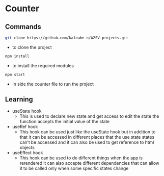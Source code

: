 # Counter 


## Commands
```bash
git clone https://github.com/kaleabe-n/A2SV-projects.git
```
- to clone the project
```bash
npm install 
```
- to install the required modules
```bash
npm start
```

- In side the counter file to run the project
## Learning
- useState hook 
  - This is used to declare new state and get access to edit the state the function accepts the initial value of the state
- useRef hook
  - This hook can be used just like the useState hook but in addition to that it can be accessed in different places that the use state states can't be accessed and it can also be used to get reference to html objects
- useEffect hook
  - This hook can be used to do different things when the app is rerendered it can also accepte different dependencies that can allow it to be called only when some specific states change
